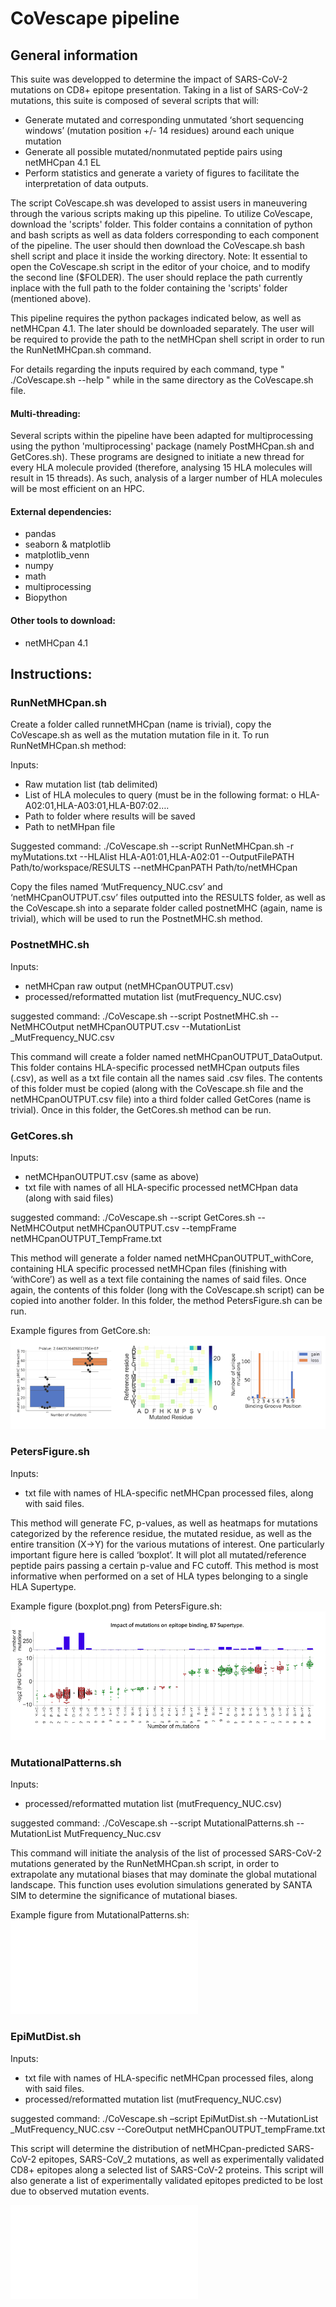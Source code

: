 # CoVescape pipeline

## General information


This suite was developped to determine the impact of SARS-CoV-2 mutations on CD8+ epitope presentation. Taking in a list of SARS-CoV-2 mutations, this suite is composed of several scripts that will:
-	Generate mutated and corresponding unmutated ‘short sequencing windows’ (mutation position +/- 14 residues) around each unique mutation
-	Generate all possible mutated/nonmutated peptide pairs using netMHCpan 4.1 EL
-	Perform statistics and generate a variety of figures to facilitate the interpretation of data outputs.

The script CoVescape.sh was developed to assist users in maneuvering through the various scripts making up this pipeline. To utilize CoVescape, download the 'scripts' folder. This folder contains a connitation of python and bash scripts as well as data folders corresponding to each component of the pipeline. The user should then download the CoVescape.sh bash shell script and place it inside the working directory. 
Note: It essential to open the CoVescape.sh script in the editor of your choice, and to modify the second line ($FOLDER). The user should replace the path currently inplace with the full path to the folder containing the 'scripts' folder (mentioned above). 

This pipeline requires the python packages indicated below, as well as netMHCpan 4.1. The later should be downloaded separately. The user will be required to provide the path to the netMHCpan shell script in order to run the RunNetMHCpan.sh command.

For details regarding the inputs required by each command, type " ./CoVescape.sh --help " while in the same directory as the CoVescape.sh file.


#### Multi-threading:
Several scripts within the pipeline have been adapted for multiprocessing using the python 'multiprocessing' package (namely PostMHCpan.sh and GetCores.sh). These programs are designed to initiate a new thread for every HLA molecule provided (therefore, analysing 15 HLA molecules will result in 15 threads). As such, analysis of a larger number of HLA molecules will be most efficient on an HPC. 


#### External dependencies:
-	pandas 
-	seaborn & matplotlib
-	matplotlib_venn
-	numpy
-	math
-	multiprocessing
-	Biopython


#### Other tools to download:
-	netMHCpan 4.1


## Instructions:
### RunNetMHCpan.sh

Create a folder called runnetMHCpan (name is trivial), copy the CoVescape.sh as well as the mutation mutation file in it. To run RunNetMHCpan.sh method:

Inputs: 
-	Raw mutation list (tab delimited)
-	List of HLA molecules to query (must be in the following format: 
o	HLA-A02:01,HLA-A03:01,HLA-B07:02….
-	Path to folder where results will be saved
-	Path to netMHpan file

Suggested command: 
./CoVescape.sh --script RunNetMHCpan.sh -r myMutations.txt --HLAlist HLA-A01:01,HLA-A02:01 --OutputFilePATH Path/to/workspace/RESULTS --netMHCpanPATH Path/to/netMHCpan

Copy the files named ‘MutFrequency_NUC.csv’ and ‘netMHCpanOUTPUT.csv’ files outputted into the RESULTS folder, as well as the CoVescape.sh into a separate folder called postnetMHC (again, name is trivial), which will be used to run the PostnetMHC.sh method.


### PostnetMHC.sh

Inputs:
-	netMHCpan raw output (netMHCpanOUTPUT.csv)
-	processed/reformatted mutation list (mutFrequency_NUC.csv)

suggested command: 
./CoVescape.sh --script PostnetMHC.sh --NetMHCOutput netMHCpanOUTPUT.csv --MutationList _MutFrequency_NUC.csv


This command will create a folder named netMHCpanOUTPUT_DataOutput. This folder contains HLA-specific processed netMHCpan outputs files (.csv), as well as a txt file contain all the names said .csv files. The contents of this folder must be copied (along with the CoVescape.sh file and the netMHCpanOUTPUT.csv file) into a third folder called GetCores (name is trivial). Once in this folder, the GetCores.sh method can be run.


### GetCores.sh

Inputs:
-	netMCHpanOUTPUT.csv  (same as above)
-	txt file with names of all HLA-specific processed netMCHpan data (along with said files)

suggested command:
./CoVescape.sh --script GetCores.sh --NetMHCOutput netMHCpanOUTPUT.csv --tempFrame netMHCpanOUTPUT_TempFrame.txt

This method will generate a folder named netMHCpanOUTPUT_withCore, containing HLA specific processed netMHCpan files (finishing with ‘withCore’) as well as a text file containing the names of said files. Once again, the contents of this folder (long with the CoVescape.sh script) can be copied into another folder. In this folder, the method PetersFigure.sh can be run.

Example figures from GetCore.sh:
![alt text](Images_readme/Mutation_impact_on_B7_supertype_GetCore.png)

### PetersFigure.sh

Inputs:
-	txt file with names of HLA-specific netMHCpan processed files, along with said files.

This method will generate FC, p-values, as well as heatmaps for mutations categorized by the reference residue, the mutated residue, as well as the entire transition (X->Y) for the various mutations of interest. One particularly important figure here is called ‘boxplot’. It will plot all mutated/reference peptide pairs passing a certain p-value and FC cutoff. This method is most informative when performed on a set of HLA types belonging to a single HLA Supertype.

Example figure (boxplot.png) from PetersFigure.sh:
![alt text](Images_readme/B7_mutation_impact_epitopes_PetersFigure.png)

### MutationalPatterns.sh

Inputs:
- processed/reformatted mutation list (mutFrequency_NUC.csv)

suggested command: ./CoVescape.sh --script MutationalPatterns.sh --MutationList MutFrequency_Nuc.csv

This command will initiate the analysis of the list of processed SARS-CoV-2 mutations generated by the RunNetMHCpan.sh script, in order to extrapolate any mutational biases that may dominate the global mutational landscape. This function uses evolution simulations generated by SANTA SIM to determine the significance of mutational biases.

Example figure from MutationalPatterns.sh:
![alt text](Images_readme/Mutational_Patterns.pdf)

### EpiMutDist.sh

Inputs:
- txt file with names of HLA-specific netMHCpan processed files, along with said files.
- processed/reformatted mutation list (mutFrequency_NUC.csv)

suggested command: ./CoVescape.sh –script EpiMutDist.sh --MutationList _MutFrequency_NUC.csv --CoreOutput netMHCpanOUTPUT_tempFrame.txt

This script will determine the distribution of netMHCpan-predicted SARS-CoV-2 epitopes, SARS-CoV_2 mutations, as well as experimentally validated CD8+ epitopes along a selected list of SARS-CoV-2 proteins. This script will also generate a list of experimentally validated epitopes  predicted to be lost due to observed mutation events.

![alt text](Images_readme/Mutations_Epitope_Distribution.pdf)
